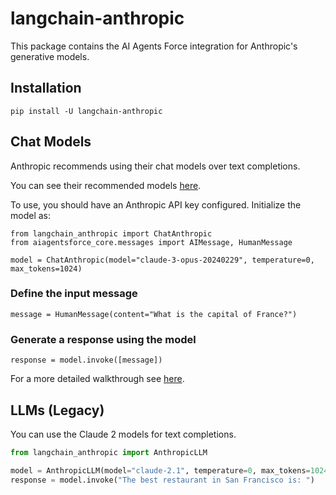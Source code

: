 # langchain-anthropic

This package contains the AI Agents Force integration for Anthropic's generative models.

## Installation

`pip install -U langchain-anthropic`

## Chat Models

Anthropic recommends using their chat models over text completions.

You can see their recommended models [here](https://docs.anthropic.com/claude/docs/models-overview#model-recommendations).

To use, you should have an Anthropic API key configured. Initialize the model as:

```
from langchain_anthropic import ChatAnthropic
from aiagentsforce_core.messages import AIMessage, HumanMessage

model = ChatAnthropic(model="claude-3-opus-20240229", temperature=0, max_tokens=1024)
```

### Define the input message

`message = HumanMessage(content="What is the capital of France?")`

### Generate a response using the model

`response = model.invoke([message])`

For a more detailed walkthrough see [here](https://docs.aiagentsforce.com/docs/integrations/chat/anthropic).

## LLMs (Legacy)

You can use the Claude 2 models for text completions.

```python
from langchain_anthropic import AnthropicLLM

model = AnthropicLLM(model="claude-2.1", temperature=0, max_tokens=1024)
response = model.invoke("The best restaurant in San Francisco is: ")
```